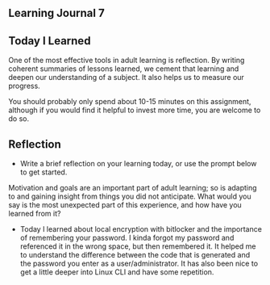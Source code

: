 ## Learning Journal 7

## Today I Learned

One of the most effective tools in adult learning is reflection. By writing coherent summaries of lessons learned, we cement that learning and deepen our understanding of a subject. It also helps us to measure our progress.

You should probably only spend about 10-15 minutes on this assignment, although if you would find it helpful to invest more time, you are welcome to do so.

## Reflection

- Write a brief reflection on your learning today, or use the prompt below to get started.

Motivation and goals are an important part of adult learning; so is adapting to and gaining insight from things you did not anticipate. What would you say is the most unexpected part of this experience, and how have you learned from it?

- Today I learned about local encryption with bitlocker and the importance of remembering your password. I kinda forgot my password and referenced it in the wrong space, but then remembered it. It helped me to understand the difference between the code that is generated and the password you enter as a user/administrator. It has also been nice to get a little deeper into Linux CLI and have some repetition. 
